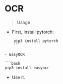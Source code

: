 # OCR 

> Usage

- First, Install pytorch: 

```bash
    pip3 install pytorch
    ```

- EasyOCR

```bash
pip3 install easyocr
```

- Use it.
